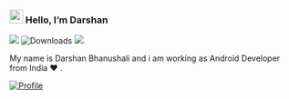 ### <img src="https://media.giphy.com/media/hvRJCLFzcasrR4ia7z/giphy.gif" width="24px"/> Hello, I’m Darshan

![](https://img.shields.io/github/forks/dwarshb/dwarshb.github.io?style=social)
![Downloads](https://img.shields.io/github/downloads/dwarshb/dwarshb.github.io/v2/total?label=Downloads&style=social)
[![](https://img.shields.io/badge/website-up-brightgreen)](https://dwarshb.github.io)

My name is Darshan Bhanushali and i am working as Android Developer from India :heart: .

[![Profile](https://img.shields.io/badge/Click%20here%20to%20check%20my%20Portfolio-100000?style=for-the-badge&logo=riseup&logoColor=white)](https://dwarshb.github.io/)
